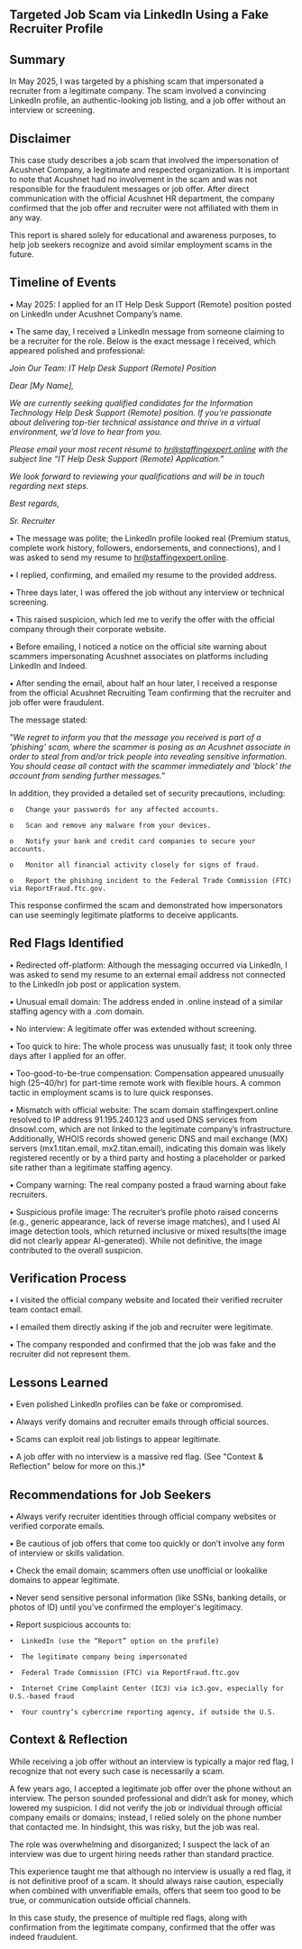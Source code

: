 ## Targeted Job Scam via LinkedIn Using a Fake Recruiter Profile

## Summary
In May 2025, I was targeted by a phishing scam that impersonated a recruiter from a legitimate company. The scam involved a convincing LinkedIn profile, an authentic-looking job listing, and a job offer without an interview or screening.

## Disclaimer

This case study describes a job scam that involved the impersonation of Acushnet Company, a legitimate and respected organization. It is important to note that Acushnet had no involvement in the scam and was not responsible for the fraudulent messages or job offer. After direct communication with the official Acushnet HR department, the company confirmed that the job offer and recruiter were not affiliated with them in any 
way.

This report is shared solely for educational and awareness purposes, to help job seekers recognize and avoid similar employment scams in the future.


## Timeline of Events
•	May 2025: I applied for an IT Help Desk Support (Remote) position posted on LinkedIn under Acushnet Company’s name.

•	The same day, I received a LinkedIn message from someone claiming to be a recruiter for the role. Below is the exact message I received, which appeared polished and professional: 

_Join Our Team: IT Help Desk Support (Remote) Position_

_Dear [My Name],_

_We are currently seeking qualified candidates for the Information Technology Help Desk Support (Remote) position. If you’re passionate about delivering top-tier technical assistance and thrive in a virtual environment, we’d love to hear 
from you._

_Please email your most recent résumé to hr@staffingexpert.online with the subject line “IT Help Desk Support (Remote) Application.”_

_We look forward to reviewing your qualifications and will be in touch regarding next steps._

_Best regards,_

_Sr. Recruiter_

•	The message was polite; the LinkedIn profile looked real (Premium status, complete work history, followers, endorsements, and connections), and I was asked to send my resume to hr@staffingexpert.online.

•	I replied, confirming, and emailed my resume to the provided address.

•	Three days later, I was offered the job without any interview or technical screening.

•	This raised suspicion, which led me to verify the offer with the official company through their corporate website.

•	Before emailing, I noticed a notice on the official site warning about scammers impersonating Acushnet associates on platforms including LinkedIn and Indeed.

•	After sending the email, about half an hour later, I received a response from the official Acushnet Recruiting Team confirming that the recruiter and job offer were fraudulent.

The message stated:

_"We regret to inform you that the message you received is part of a 'phishing' scam, where the scammer is posing as an Acushnet associate in order to steal from and/or trick people into revealing sensitive information. You should cease all contact with the scammer immediately and 'block' the account from sending further messages."_

In addition, they provided a detailed set of security precautions, including:

    o	Change your passwords for any affected accounts.

    o	Scan and remove any malware from your devices.

    o	Notify your bank and credit card companies to secure your accounts.

    o	Monitor all financial activity closely for signs of fraud.

    o	Report the phishing incident to the Federal Trade Commission (FTC) via ReportFraud.ftc.gov.

This response confirmed the scam and demonstrated how impersonators can use seemingly legitimate platforms to deceive applicants.


## Red Flags Identified

•	Redirected off-platform: Although the messaging occurred via LinkedIn, I was asked to send my resume to an external email address not connected to the LinkedIn job post or application system.

•	Unusual email domain: The address ended in .online instead of a similar staffing agency with a .com domain.

•	No interview: A legitimate offer was extended without screening.

•	Too quick to hire: The whole process was unusually fast; it took only three days after I applied for an offer.

•	Too-good-to-be-true compensation: Compensation appeared unusually high ($25–$40/hr) for part-time remote work with flexible hours. A common tactic in employment scams is to lure quick responses.

•	 Mismatch with official website: The scam domain staffingexpert.online resolved to IP address 91.195.240.123 and used DNS services from dnsowl.com, which are not linked to the legitimate company’s infrastructure. Additionally, WHOIS records showed generic DNS and mail exchange (MX) servers (mx1.titan.email, mx2.titan.email), indicating this domain was likely registered recently or by a third party and hosting a placeholder or parked site rather than a legitimate staffing agency.

•	Company warning: The real company posted a fraud warning about fake recruiters.

•	Suspicious profile image: The recruiter’s profile photo raised concerns (e.g., generic appearance, lack of reverse image matches), and I used AI image detection tools, which returned inclusive or mixed results(the image did not clearly appear AI-generated). While not definitive, the image contributed to the 
overall suspicion.


## Verification Process
•	I visited the official company website and located their verified recruiter team contact email.

•	I emailed them directly asking if the job and recruiter were legitimate.

•	The company responded and confirmed that the job was fake and the recruiter did not represent them.
      
## Lessons Learned
•	Even polished LinkedIn profiles can be fake or compromised.

•	Always verify domains and recruiter emails through official sources.

•	Scams can exploit real job listings to appear legitimate.

•	A job offer with no interview is a massive red flag. (See "Context & Reflection" below for more on this.)*

## Recommendations for Job Seekers
•	Always verify recruiter identities through official company websites or verified corporate emails.

•	Be cautious of job offers that come too quickly or don’t involve any form of interview or skills validation.

•	Check the email domain; scammers often use unofficial or lookalike domains to appear legitimate.

•	Never send sensitive personal information (like SSNs, banking details, or photos of ID) until you've confirmed the employer's legitimacy.

•	Report suspicious accounts to:

    •  LinkedIn (use the “Report” option on the profile)

    •  The legitimate company being impersonated

    •  Federal Trade Commission (FTC) via ReportFraud.ftc.gov

    •  Internet Crime Complaint Center (IC3) via ic3.gov, especially for U.S.-based fraud

    •  Your country’s cybercrime reporting agency, if outside the U.S.


##      Context & Reflection
While receiving a job offer without an interview is typically a major red flag, I recognize that not every such case is necessarily a scam.

A few years ago, I accepted a legitimate job offer over the phone without an interview. The person sounded professional and didn’t ask for money, which lowered my suspicion. I did not verify the job or individual through official company emails or domains; 
instead, I relied solely on the phone number that contacted me. In hindsight, this was risky, but the job was real.

The role was overwhelming and disorganized; I suspect the lack of an interview was due to urgent hiring needs rather than standard practice.

This experience taught me that although no interview is usually a red flag, it is not definitive proof of a scam. It should always raise caution, especially when combined with unverifiable emails, offers that seem too good to be true, or communication outside official channels.

In this case study, the presence of multiple red flags, along with confirmation from the legitimate company, confirmed that the offer was indeed fraudulent.
